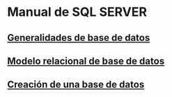 # **Manual de SQL SERVER**

## [Generalidades de base de datos](manual%2Fgeneralidades_de_base_de_datos.md)
## [Modelo relacional de base de datos](manual%2Fmodelo_relacional_de_base_de_datos.md)
## [Creación de una base de datos](manual%2Fcreacion_de_una_base_de_datos.md)
